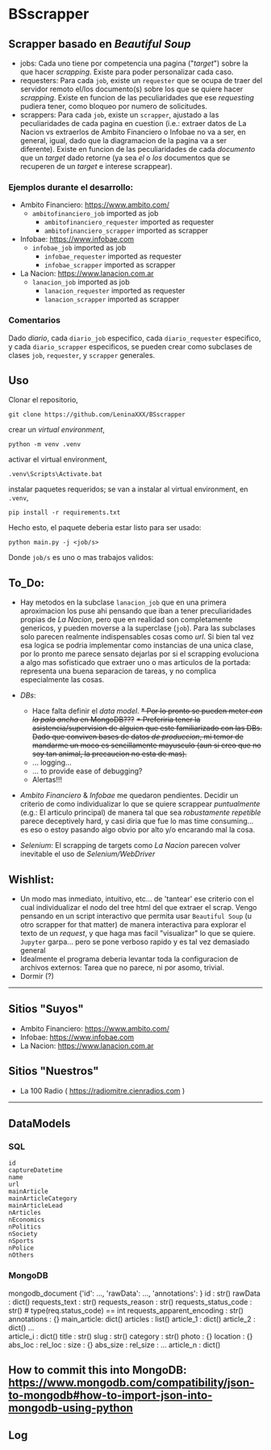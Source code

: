 # BSscrapper

## Scrapper basado en _Beautiful Soup_

* jobs:
      Cada uno tiene por competencia una pagina ("_target_") sobre la que hacer _scrapping_.
    Existe para poder personalizar cada caso.
* requesters:
	  Para cada ```job```, existe un ```requester``` que se ocupa de traer del servidor remoto el/los documento(s) sobre los que se quiere hacer _scrapping_.
	Existe en funcion de las peculiaridades que ese _requesting_ pudiera tener, como bloqueo por numero de solicitudes.
* scrappers:
	  Para cada ```job```, existe un ```scrapper```, ajustado a las peculiaridades de cada pagina en cuestion (i.e.: extraer datos de La Nacion vs extraerlos de Ambito Financiero o Infobae no va a ser, en general, igual, dado que la diagramacion de la pagina va a ser diferente).
	Existe en funcion de las peculiaridades de cada *documento* que un _target_ dado retorne (ya sea *el* o *los* documentos que se recuperen de un _target_ e interese scrappear).

### Ejemplos durante el desarrollo:

 * Ambito Financiero: https://www.ambito.com/
	* ```ambitofinanciero_job``` imported as job
	  * ```ambitofinanciero_requester``` imported as requester
	  * ```ambitofinanciero_scrapper``` imported as scrapper
 * Infobae: https://www.infobae.com
	* ```infobae_job``` imported as job
	  * ```infobae_requester``` imported as requester
	  * ```infobae_scrapper``` imported as scrapper
 * La Nacion: https://www.lanacion.com.ar
	* ```lanacion_job``` imported as job
	  * ```lanacion_requester``` imported as requester
	  * ```lanacion_scrapper``` imported as scrapper

### Comentarios

Dado *diario*, cada ```diario_job``` especifico, cada ```diario_requester``` especifico, y cada ```diario_scrapper``` especificos, se pueden crear como subclases de clases ```job```, ```requester```, y ```scrapper``` generales.

## Uso

Clonar el repositorio,

	git clone https://github.com/LeninaXXX/BSscrapper

crear un _virtual environment_,

	python -m venv .venv

activar el virtual environment,

	.venv\Scripts\Activate.bat

instalar paquetes requeridos; se van a instalar al virtual environment, en `.venv`,

	pip install -r requirements.txt

Hecho esto, el paquete deberia estar listo para ser usado:

	python main.py -j <job/s>

Donde ```job/s``` es uno o mas trabajos validos:

## To_Do:

 * Hay metodos en la subclase `lanacion_job` que en una primera aproximacion los puse ahi pensando que iban a tener preculiaridades propias de _La Nacion_, pero que en realidad son completamente genericos, y pueden moverse a la superclase (`job`). Para las subclases solo parecen realmente indispensables cosas como _url_. Si bien tal vez esa logica se podria implementar como instancias de una unica clase, por lo pronto me parece sensato dejarlas por si el scrapping evoluciona a algo mas sofisticado que extraer uno o mas articulos de la portada: representa una buena separacion de tareas, y no complica especialmente las cosas.
 
 * _DBs_:
    * Hace falta definir el _data model_.
	~~* Por lo pronto se pueden meter _con la pala ancha_ en MongoDB???~~
	~~* Preferiria tener la asistencia/supervision de alguien que este familiarizado con las DBs. Dado que conviven bases de datos _de produccion_, mi temor de mandarme un moco es sencillamente mayusculo (aun si creo que no soy tan animal, la precaucion no esta de mas).~~
	* ... logging...
	* ... to provide ease of debugging?
	* Alertas!!!
	
 * _Ambito Financiero_ & _Infobae_ me quedaron pendientes.
    Decidir un criterio de como individualizar lo que se quiere scrappear *puntualmente* (e.g.: El articulo principal) de manera tal que sea *robustamente repetible* parece deceptively hard, y casi diria que fue lo mas time consuming... es eso o estoy pasando algo obvio por alto y/o encarando mal la cosa.

 * _Selenium_:
	El scrapping de targets como _La Nacion_ parecen volver inevitable el uso de _Selenium/WebDriver_

## Wishlist:
 
 * Un modo mas inmediato, intuitivo, etc... de 'tantear' ese criterio con el cual individualizar el nodo del tree html del que extraer el scrap.
	Vengo pensando en un script interactivo que permita usar `Beautiful Soup` (u otro scrapper for that matter) de manera interactiva para explorar el texto de un _request_, y que haga mas facil "visualizar" lo que se quiere.
	`Jupyter` garpa... pero se pone verboso rapido y es tal vez demasiado general
 * Idealmente el programa deberia levantar toda la configuracion de archivos externos: Tarea que no parece, ni por asomo, trivial.
 * Dormir (?)

---
## Sitios "Suyos"
 * Ambito Financiero: https://www.ambito.com/
 * Infobae: https://www.infobae.com
 * La Nacion: https://www.lanacion.com.ar
 
## Sitios "Nuestros"
 * La 100 Radio ( https://radiomitre.cienradios.com )

---
## DataModels
### SQL
	id
	captureDatetime
	name
	url
	mainArticle
	mainArticleCategory
	mainArticleLead
	nArticles
	nEconomics
	nPolitics
	nSociety
	nSports
	nPolice
	nOthers

### MongoDB
mongodb_document {'id': ..., 'rawData': ..., 'annotations': }
	id : str()
	rawData : dict()
		requests_text : str()
		requests_reason : str()
		requests_status_code : str()		# type(req.status_code) == int
		requests_apparent_encoding : str()
	annotations : {}
		main_article: dict()
		articles : list()
			article_1 : dict()
			article_2 : dict()
			...		
			article_i : dict()
				title : str()
				slug : str()
				category : str()
				photo : {}
					location : {}
						abs_loc :
						rel_loc :
					size : {}
						abs_size : 
						rel_size : 
			...
			article_n : dict()

How to commit this into MongoDB: 
https://www.mongodb.com/compatibility/json-to-mongodb#how-to-import-json-into-mongodb-using-python
---
## Log